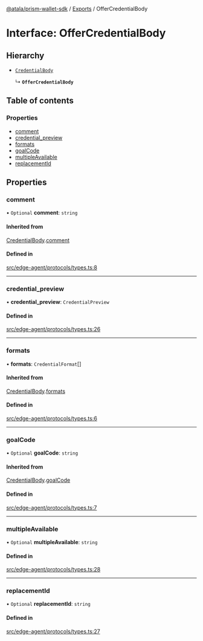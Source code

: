 [@atala/prism-wallet-sdk](../README.md) / [Exports](../modules.md) / OfferCredentialBody

# Interface: OfferCredentialBody

## Hierarchy

- [`CredentialBody`](CredentialBody.md)

  ↳ **`OfferCredentialBody`**

## Table of contents

### Properties

- [comment](OfferCredentialBody.md#comment)
- [credential\_preview](OfferCredentialBody.md#credential_preview)
- [formats](OfferCredentialBody.md#formats)
- [goalCode](OfferCredentialBody.md#goalcode)
- [multipleAvailable](OfferCredentialBody.md#multipleavailable)
- [replacementId](OfferCredentialBody.md#replacementid)

## Properties

### comment

• `Optional` **comment**: `string`

#### Inherited from

[CredentialBody](CredentialBody.md).[comment](CredentialBody.md#comment)

#### Defined in

[src/edge-agent/protocols/types.ts:8](https://github.com/input-output-hk/atala-prism-wallet-sdk-ts/blob/a3fc2aa/src/edge-agent/protocols/types.ts#L8)

___

### credential\_preview

• **credential\_preview**: `CredentialPreview`

#### Defined in

[src/edge-agent/protocols/types.ts:26](https://github.com/input-output-hk/atala-prism-wallet-sdk-ts/blob/a3fc2aa/src/edge-agent/protocols/types.ts#L26)

___

### formats

• **formats**: `CredentialFormat`[]

#### Inherited from

[CredentialBody](CredentialBody.md).[formats](CredentialBody.md#formats)

#### Defined in

[src/edge-agent/protocols/types.ts:6](https://github.com/input-output-hk/atala-prism-wallet-sdk-ts/blob/a3fc2aa/src/edge-agent/protocols/types.ts#L6)

___

### goalCode

• `Optional` **goalCode**: `string`

#### Inherited from

[CredentialBody](CredentialBody.md).[goalCode](CredentialBody.md#goalcode)

#### Defined in

[src/edge-agent/protocols/types.ts:7](https://github.com/input-output-hk/atala-prism-wallet-sdk-ts/blob/a3fc2aa/src/edge-agent/protocols/types.ts#L7)

___

### multipleAvailable

• `Optional` **multipleAvailable**: `string`

#### Defined in

[src/edge-agent/protocols/types.ts:28](https://github.com/input-output-hk/atala-prism-wallet-sdk-ts/blob/a3fc2aa/src/edge-agent/protocols/types.ts#L28)

___

### replacementId

• `Optional` **replacementId**: `string`

#### Defined in

[src/edge-agent/protocols/types.ts:27](https://github.com/input-output-hk/atala-prism-wallet-sdk-ts/blob/a3fc2aa/src/edge-agent/protocols/types.ts#L27)
